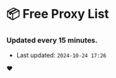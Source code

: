 # :package: Free Proxy List
### Updated every 15 minutes.

- Last updated: `2024-10-24 17:26`

:heart:
